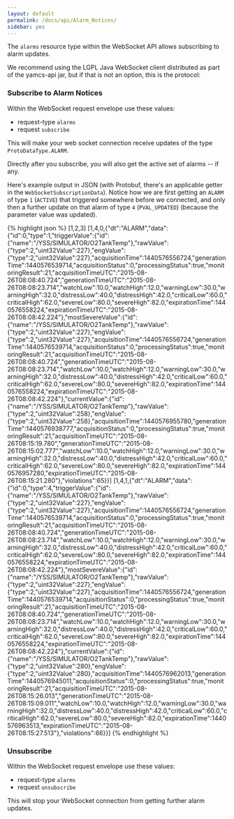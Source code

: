 ```yaml
---
layout: default
permalink: /docs/api/Alarm_Notices/
sidebar: yes
---
```


The `alarms` resource type within the WebSocket API allows subscribing to alarm updates.

We recommend using the LGPL Java WebSocket client distributed as part of the yamcs-api jar, but if that is not an option, this is the protocol:

### Subscribe to Alarm Notices
Within the WebSocket request envelope use these values:
* request-type `alarms`
* request `subscribe`

This will make your web socket connection receive updates of the type `ProtoDataType.ALARM`.

Directly after you subscribe, you will also get the active set of alarms -- if any.

Here's example output in JSON (with Protobuf, there's an applicable getter in the `WebSocketSubscriptionData`). Notice how we are first getting an `ALARM` of type `1` (`ACTIVE`) that triggered somewhere before we connected, and only then a further update on that alarm of type `4` (`PVAL_UPDATED`) (because the parameter value was updated).

{% highlight json %}
[1,2,3]
[1,4,0,{"dt":"ALARM","data":{"id":0,"type":1,"triggerValue":{"id":{"name":"/YSS/SIMULATOR/O2TankTemp"},"rawValue":{"type":2,"uint32Value":227},"engValue":{"type":2,"uint32Value":227},"acquisitionTime":1440576556724,"generationTime":1440576539714,"acquisitionStatus":0,"processingStatus":true,"monitoringResult":21,"acquisitionTimeUTC":"2015-08-26T08:08:40.724","generationTimeUTC":"2015-08-26T08:08:23.714","watchLow":10.0,"watchHigh":12.0,"warningLow":30.0,"warningHigh":32.0,"distressLow":40.0,"distressHigh":42.0,"criticalLow":60.0,"criticalHigh":62.0,"severeLow":80.0,"severeHigh":82.0,"expirationTime":1440576558224,"expirationTimeUTC":"2015-08-26T08:08:42.224"},"mostSevereValue":{"id":{"name":"/YSS/SIMULATOR/O2TankTemp"},"rawValue":{"type":2,"uint32Value":227},"engValue":{"type":2,"uint32Value":227},"acquisitionTime":1440576556724,"generationTime":1440576539714,"acquisitionStatus":0,"processingStatus":true,"monitoringResult":21,"acquisitionTimeUTC":"2015-08-26T08:08:40.724","generationTimeUTC":"2015-08-26T08:08:23.714","watchLow":10.0,"watchHigh":12.0,"warningLow":30.0,"warningHigh":32.0,"distressLow":40.0,"distressHigh":42.0,"criticalLow":60.0,"criticalHigh":62.0,"severeLow":80.0,"severeHigh":82.0,"expirationTime":1440576558224,"expirationTimeUTC":"2015-08-26T08:08:42.224"},"currentValue":{"id":{"name":"/YSS/SIMULATOR/O2TankTemp"},"rawValue":{"type":2,"uint32Value":258},"engValue":{"type":2,"uint32Value":258},"acquisitionTime":1440576955780,"generationTime":1440576938777,"acquisitionStatus":0,"processingStatus":true,"monitoringResult":21,"acquisitionTimeUTC":"2015-08-26T08:15:19.780","generationTimeUTC":"2015-08-26T08:15:02.777","watchLow":10.0,"watchHigh":12.0,"warningLow":30.0,"warningHigh":32.0,"distressLow":40.0,"distressHigh":42.0,"criticalLow":60.0,"criticalHigh":62.0,"severeLow":80.0,"severeHigh":82.0,"expirationTime":1440576957280,"expirationTimeUTC":"2015-08-26T08:15:21.280"},"violations":65}}]
[1,4,1,{"dt":"ALARM","data":{"id":0,"type":4,"triggerValue":{"id":{"name":"/YSS/SIMULATOR/O2TankTemp"},"rawValue":{"type":2,"uint32Value":227},"engValue":{"type":2,"uint32Value":227},"acquisitionTime":1440576556724,"generationTime":1440576539714,"acquisitionStatus":0,"processingStatus":true,"monitoringResult":21,"acquisitionTimeUTC":"2015-08-26T08:08:40.724","generationTimeUTC":"2015-08-26T08:08:23.714","watchLow":10.0,"watchHigh":12.0,"warningLow":30.0,"warningHigh":32.0,"distressLow":40.0,"distressHigh":42.0,"criticalLow":60.0,"criticalHigh":62.0,"severeLow":80.0,"severeHigh":82.0,"expirationTime":1440576558224,"expirationTimeUTC":"2015-08-26T08:08:42.224"},"mostSevereValue":{"id":{"name":"/YSS/SIMULATOR/O2TankTemp"},"rawValue":{"type":2,"uint32Value":227},"engValue":{"type":2,"uint32Value":227},"acquisitionTime":1440576556724,"generationTime":1440576539714,"acquisitionStatus":0,"processingStatus":true,"monitoringResult":21,"acquisitionTimeUTC":"2015-08-26T08:08:40.724","generationTimeUTC":"2015-08-26T08:08:23.714","watchLow":10.0,"watchHigh":12.0,"warningLow":30.0,"warningHigh":32.0,"distressLow":40.0,"distressHigh":42.0,"criticalLow":60.0,"criticalHigh":62.0,"severeLow":80.0,"severeHigh":82.0,"expirationTime":1440576558224,"expirationTimeUTC":"2015-08-26T08:08:42.224"},"currentValue":{"id":{"name":"/YSS/SIMULATOR/O2TankTemp"},"rawValue":{"type":2,"uint32Value":280},"engValue":{"type":2,"uint32Value":280},"acquisitionTime":1440576962013,"generationTime":1440576945011,"acquisitionStatus":0,"processingStatus":true,"monitoringResult":21,"acquisitionTimeUTC":"2015-08-26T08:15:26.013","generationTimeUTC":"2015-08-26T08:15:09.011","watchLow":10.0,"watchHigh":12.0,"warningLow":30.0,"warningHigh":32.0,"distressLow":40.0,"distressHigh":42.0,"criticalLow":60.0,"criticalHigh":62.0,"severeLow":80.0,"severeHigh":82.0,"expirationTime":1440576963513,"expirationTimeUTC":"2015-08-26T08:15:27.513"},"violations":66}}]
{% endhighlight %}

### Unsubscribe
Within the WebSocket request envelope use these values:
* request-type `alarms`
* request `unsubscribe`

This will stop your WebSocket connection from getting further alarm updates.
